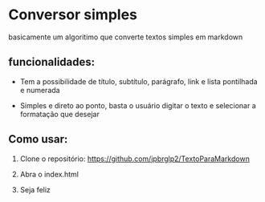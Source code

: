 # Conversor simples

basicamente um algoritimo que converte textos simples em markdown

## funcionalidades:

- Tem a possibilidade de título, subtítulo, parágrafo, link e lista pontilhada e numerada

- Simples e direto ao ponto, basta o usuário digitar o texto e selecionar a formatação que desejar

## Como usar:

1. Clone o repositório: https://github.com/jpbrglp2/TextoParaMarkdown

2. Abra o index.html

3. Seja feliz
